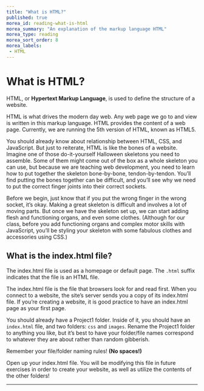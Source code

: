 ```yaml
---
title: "What is HTML?"
published: true
morea_id: reading-what-is-html
morea_summary: "An explanation of the markup language HTML"
morea_type: reading
morea_sort_order: 8
morea_labels:
 - HTML
---
```


# What is HTML? 

HTML, or **Hypertext Markup Language**, is used to define the structure of a website.

HTML is what drives the modern day web. Any web page we go to and view is written in this markup language. HTML provides the content of a web page. Currently, we are running the 5th version of HTML, known as HTML5. 

You should already know about relationship between HTML, CSS, and JavaScript. But just to reiterate, HTML is like the bones of a website. Imagine one of those do-it-yourself Halloween skeletons you need to assemble. Some of them might come out of the box as a whole skeleton you can use, but because we are teaching web development, you need to learn how to put together the skeleton bone-by-bone, tendon-by-tendon. You’ll find putting the bones together can be difficult, and you’ll see why we need to put the correct finger joints into their correct sockets. 

Before we begin, just know that if you put the wrong finger in the wrong socket, it’s okay. Making a great skeleton is difficult and involves a lot of moving parts. But once we have the skeleton set up, we can start adding flesh and functioning organs, and even some clothes. (Although for our class, before you add functioning organs and complex motor skills with JavaScript, you’ll be styling your skeleton with some fabulous clothes and accessories using CSS.) 

## What is the index.html file?

 The index.html file is used as a homepage or default page. The `.html` suffix indicates that the file is an HTML file. 

The index.html file is the file that browsers look for and read first. When you connect to a website, the site’s server sends you a copy of its index.html file. If you’re creating a website, it is good practice to have an index.html page as your first page. 

You should already have a Project1 folder. Inside of it, you should have an `index.html` file, and two folders: `css` and `images`. Rename the Project1 folder to anything you like, but it’s best to have your folder/file names correspond to whatever they are about rather than random gibberish.

Remember your file/folder naming rules! **(No spaces!)**

Open up your index.html file. You will be modifying this file in future exercises in order to create your website, as well as utilize the contents of the other folders! 

---


